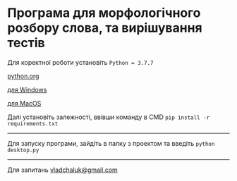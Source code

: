 # Програма для морфологічного розбору слова, та вирішування тестів

Для коректної роботи установіть `Python = 3.7.7` 

[python.org](https://www.python.org/downloads/release/python-377/)

[для Windows](https://www.python.org/ftp/python/3.7.7/python-3.7.7-amd64.exe)

[для MacOS](https://www.python.org/ftp/python/3.7.7/python-3.7.7-macosx10.9.pkg) 

Далі установіть залежності, ввівши команду в CMD
`pip install -r requirements.txt`
<hr>

Для запуску програми, зайдіть в папку з проектом та введіть 
`python desktop.py`

<hr>

Для запитань <vladchaluk@gmail.com>
